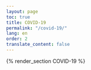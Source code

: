 ```yaml
---
layout: page
toc: true
title: COVID-19
permalink: "/covid-19/"
lang: en
order: 2
translate_content: false
---
```





{% render_section COVID-19 %}
